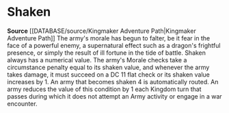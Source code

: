 ﻿# Shaken

**Source** [[DATABASE/source/Kingmaker Adventure Path|Kingmaker Adventure Path]]
The army's morale has begun to falter, be it fear in the face of a powerful enemy, a supernatural effect such as a dragon's frightful presence, or simply the result of ill fortune in the tide of battle. Shaken always has a numerical value. The army's Morale checks take a circumstance penalty equal to its shaken value, and whenever the army takes damage, it must succeed on a DC 11 flat check or its shaken value increases by 1. An army that becomes shaken 4 is automatically routed. An army reduces the value of this condition by 1 each Kingdom turn that passes during which it does not attempt an Army activity or engage in a war encounter.